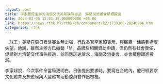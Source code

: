 ```yaml
---
layout: post
title: 李家超促主辦方清楚交代美斯缺陣經過　海關及消委會積極跟進
date: 2024-02-06 12:03:38.000000000 +08:00
link: https://news.rthk.hk/rthk/ch/component/k2/1739368-20240206.htm
categories: rthk
---
```


「球王」美斯在周日表演賽並無出場，行政長官李家超表示，與觀眾一樣感到極度失望。他說，雖然主辦方已撤銷「M」品牌及相關資助申請，但仍然有社會責任，促請對方清楚交代事件經過，並回應球迷訴求，海關及消委會，亦會積極跟進投訴。

李家超說，今次事件令當局更明白，日後提出要求時，要寫在合約內，他已經要求文化體育及旅遊局與大型體育活動委員會作出檢視。
